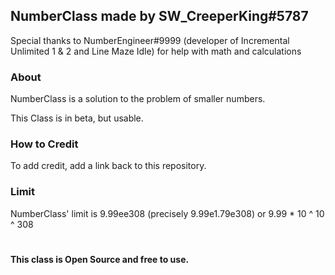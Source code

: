 ## NumberClass made by SW_CreeperKing#5787
Special thanks to NumberEngineer#9999 (developer of Incremental Unlimited 1 & 2 and Line Maze Idle) for help with math and calculations

### About
NumberClass is a solution to the problem of smaller numbers.

This Class is in beta, but usable.

### How to Credit
To add credit, add a link back to this repository.

### Limit
NumberClass' limit is 9.99ee308 (precisely 9.99e1.79e308) or 9.99 * 10 ^ 10 ^ 308

#
#### This class is Open Source and free to use.
